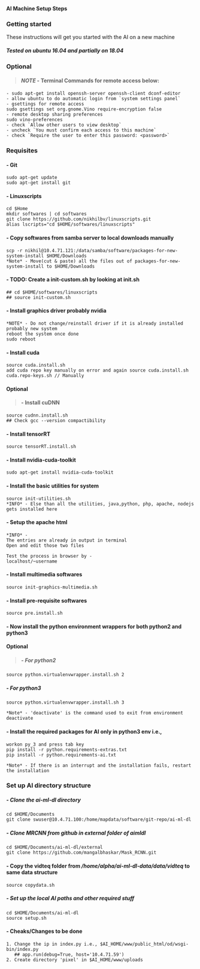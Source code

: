 #### AI Machine Setup Steps

### Getting started
These instructions will get you started with the AI on a new machine
##### Tested on ubuntu 16.04 and partially on 18.04 
### Optional
> #### *NOTE* - Terminal Commands for remote access below:
    - sudo apt-get install openssh-server openssh-client dconf-editor
    - allow ubuntu to do automatic login from `system settings panel`
    - gsettings for remote access
    sudo gsettings set org.gnome.Vino require-encryption false    
    - remote desktop sharing preferences
    sudo vino-preferences
    - check `Allow other users to view desktop`
    - uncheck `You must confirm each access to this machine`
    - check `Require the user to enter this password: <password>`

### Requisites
#### - Git
	sudo apt-get update
	sudo apt-get install git
#### - Linuxscripts
	cd $Home
	mkdir softwares | cd softwares
	git clone https://github.com/nikhilbv/linuxscripts.git
	alias lscripts="cd $HOME/softwares/linuxscripts"
#### - Copy softwares from samba server to local downloads manually
	scp -r nikhil@10.4.71.121:/data/samba/software/packages-for-new-system-install $HOME/Downloads
    *Note* - Move(cut & paste) all the files out of packages-for-new-system-install to $HOME/Downloads
#### - TODO: Create a init-custom.sh by looking at init.sh
	## cd $HOME/softwares/linuxscripts
	## source init-custom.sh
#### - Install graphics driver probably nvidia
	*NOTE* - Do not change/reinstall driver if it is already installed probably new system
    reboot the system once done
    sudo reboot
#### - Install cuda
	source cuda.install.sh
    add cuda repo key manually on error and again source cuda.install.sh
    cuda.repo-keys.sh // Manually
#### Optional
>#### - Install cuDNN
	source cudnn.install.sh
    ## Check gcc --version compactibility
#### - Install tensorRT
	source tensorRT.install.sh

#### - Install nvidia-cuda-toolkit
	sudo apt-get install nvidia-cuda-toolkit
#### - Install the basic utilities for system
	source init-utilities.sh
    *INFO* - Else than all the utilities, java,python, php, apache, nodejs gets installed here
#### - Setup the apache html
	*INFO* - 
    The entries are already in output in terminal
    Open and edit those two files
    
    Test the process in browser by - 
    localhost/~username
#### - Install multimedia softwares
	source init-graphics-multimedia.sh
#### - Install pre-requisite softwares
	source pre.install.sh
#### - Now install the python environment wrappers for both python2 and python3
#### Optional
>##### - For python2
	source python.virtualenvwrapper.install.sh 2

##### - For python3
	source python.virtualenvwrapper.install.sh 3

    *Note* - 'deactivate' is the command used to exit from environment
	deactivate
#### - Install the required packages for AI only in python3 env i.e.,
	workon py_3 and press tab key
	pip install -r python.requirements-extras.txt
	pip install -r python.requirements-ai.txt

    *Note* - If there is an interrupt and the installation fails, restart the installation
### Set up AI directory structure
##### - Clone the ai-ml-dl directory
	cd $HOME/Documents
	git clone swuser@10.4.71.100:/home/mapdata/software/git-repo/ai-ml-dl
##### - Clone MRCNN from github in external folder of aimldl
	cd $HOME/Documents/ai-ml-dl/external
	git clone https://github.com/mangalbhaskar/Mask_RCNN.git
#### - Copy the vidteq folder from _/home/alpha/ai-ml-dl-data/data/vidteq_ to same data structure
	source copydata.sh
##### - Set up the local AI paths and other required stuff
	cd $HOME/Documents/ai-ml-dl
	source setup.sh
#### - Cheaks/Changes to be done
	1. Change the ip in index.py i.e., $AI_HOME/www/public_html/od/wsgi-bin/index.py
	   ## app.run(debug=True, host='10.4.71.59')
    2. Create directory 'pixel' in $AI_HOME/www/uploads
